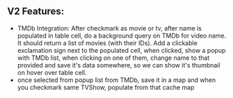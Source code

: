 V2 Features:
-------------------------------------------------
- TMDb Integration: After checkmark as movie or tv, after name is populated in table cell, do a background query on TMDb for video name. It should return a list of movies (with their IDs). Add a clickable exclamation sign next to the populated cell, when clicked, show a popup with TMDb list, when clicking on one of them, change name to that provided and save it's data somewhere, so we can show it's thumbnail on hover over table cell.
- once selected from popup list from TMDb, save it in a map and when you checkmark same TVShow, populate from that cache map